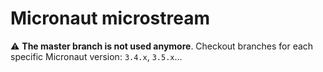# Micronaut microstream #

:warning: **The master branch is not used anymore**. Checkout branches for each specific Micronaut version: `3.4.x`, `3.5.x`...

